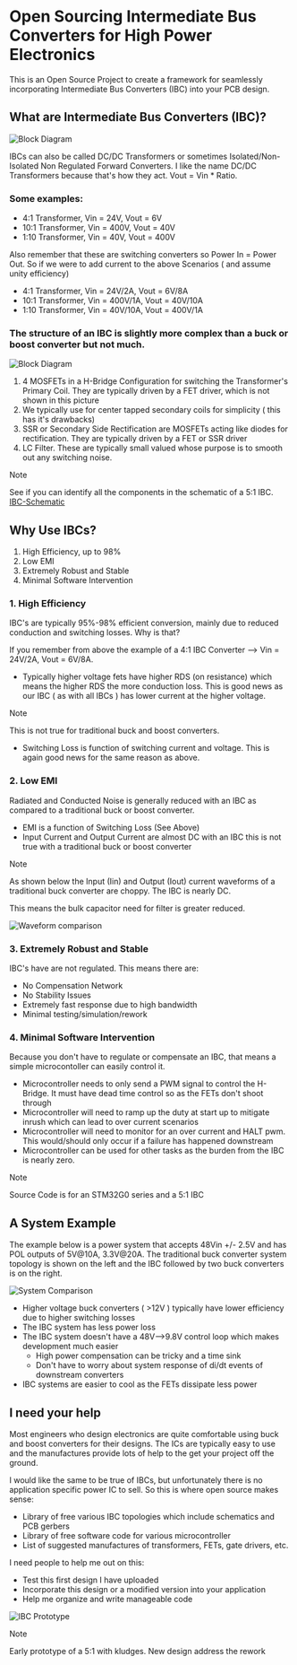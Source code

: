 # Open Sourcing Intermediate Bus Converters for High Power Electronics

This is an Open Source Project to create a framework for seamlessly incorporating Intermediate Bus Converters (IBC) into your PCB design. 

## What are Intermediate Bus Converters (IBC)?
![Block Diagram](/assets/IBC-Overview.png)

IBCs can also be called DC/DC Transformers or sometimes Isolated/Non-Isolated Non Regulated Forward Converters. I like the name DC/DC Transformers because that's how they act. Vout  = Vin * Ratio.

### Some examples:
- 4:1 Transformer, Vin = 24V, Vout = 6V
- 10:1 Transformer, Vin = 400V, Vout = 40V
- 1:10 Transformer, Vin = 40V, Vout = 400V

Also remember that these are switching converters so Power In = Power Out. So if we were to add current to the above Scenarios ( and assume unity efficiency) 
- 4:1 Transformer, Vin = 24V/2A, Vout = 6V/8A
- 10:1 Transformer, Vin = 400V/1A, Vout = 40V/10A
- 1:10 Transformer, Vin = 40V/10A, Vout = 400V/1A

### The structure of an IBC is slightly more complex than a buck or boost converter but not much.
![Block Diagram](/assets/IBC-Structure.png)

1. 4 MOSFETs in a H-Bridge Configuration for switching the Transformer's Primary Coil. They are typically driven by a FET driver, which is not shown in this picture
2. We typically use for center tapped secondary coils for simplicity ( this has it's drawbacks)
3. SSR or Secondary Side Rectification are MOSFETs acting like diodes for rectification. They are typically driven by a FET or SSR driver
4. LC Filter. These are typically small valued whose purpose is to smooth out any switching noise.

>[!NOTE]
>See if you can identify all the components in the schematic of a 5:1 IBC. [IBC-Schematic](/PCB/IBC-Schematic.PDF)

## Why Use IBCs?
1. High Efficiency, up to 98%
2. Low EMI
3. Extremely Robust and Stable
4. Minimal Software Intervention

### 1. High Efficiency
IBC's are typically 95%-98% efficient conversion, mainly due to reduced conduction and switching losses. Why is that?

If you remember from above the example of a 4:1 IBC Converter --> Vin = 24V/2A, Vout = 6V/8A. 
- Typically higher voltage fets have higher RDS (on resistance) which means the higher RDS the more conduction loss. This is good news as our IBC ( as with all IBCs ) has lower current at the higher voltage. 
>[!Note]
>This is not true for traditional buck and boost converters.
- Switching Loss is function of switching current and voltage. This is again good news for the same reason as above.

### 2. Low EMI
Radiated and Conducted Noise is generally reduced with an IBC as compared to a traditional buck or boost converter.

- EMI is a function of Switching Loss (See Above)
- Input Current and Output Current are almost DC with an IBC this is not true with a traditional buck or boost converter

>[!Note]
>As shown below the Input (Iin) and Output (Iout) current waveforms of a traditional buck converter are choppy. The IBC is nearly DC. 
>
>This means the bulk capacitor need for filter is greater reduced.

![Waveform comparison](/assets/IBC-Waveforms.png)

### 3. Extremely Robust and Stable
IBC's have are not regulated. This means there are:
- No Compensation Network
- No Stability Issues
- Extremely fast response due to high bandwidth   
- Minimal testing/simulation/rework

### 4. Minimal Software Intervention
Because you don't have to regulate or compensate an IBC, that means a simple microcontoller can easily control it. 
- Microcontroller needs to only send a PWM signal to control the H-Bridge. It must have dead time control so as the FETs don't shoot through
- Microcontroller will need to ramp up the duty at start up to mitigate inrush which can lead to over current scenarios
- Microcontroller will need to monitor for an over current and HALT pwm. This would/should only occur if a failure has happened downstream
- Microcontroller can be used for other tasks as the burden from the IBC is nearly zero.

>[!Note]
>Source Code is for an STM32G0 series and a 5:1 IBC

## A System Example

The example below is a power system that accepts 48Vin +/- 2.5V and has POL outputs of 5V@10A, 3.3V@20A. The traditional buck converter system topology is shown on the left and the IBC followed by two buck converters is on the right.

![System Comparison](/assets/IBC-System.png)

- Higher voltage buck converters ( >12V ) typically have lower efficiency due to higher switching losses
- The IBC system has less power loss
- The IBC system doesn't have a 48V-->9.8V control loop which makes development much easier
    - High power compensation can be tricky and a time sink
    - Don't have to worry about system response of di/dt events of downstream converters
- IBC systems are easier to cool as the FETs dissipate less power

## I need your help

Most engineers who design electronics are quite comfortable using buck and boost converters for their designs. The ICs are typically easy to use and the manufactures provide lots of help to the get your project off the ground.

I would like the same to be true of IBCs, but unfortunately there is no application specific power IC to sell. So this is where open source makes sense:
- Library of free various IBC topologies which include schematics and PCB gerbers
- Library of free software code for various microcontroller
- List of suggested manufactures of transformers, FETs, gate drivers, etc.

I need people to help me out on this:
- Test this first design I have uploaded
- Incorporate this design or a modified version into your application
- Help me organize and write manageable code

![IBC Prototype](/assets/IBC-Prototype.png)

>[!Note]
>Early prototype of a 5:1 with kludges. New design address the rework



